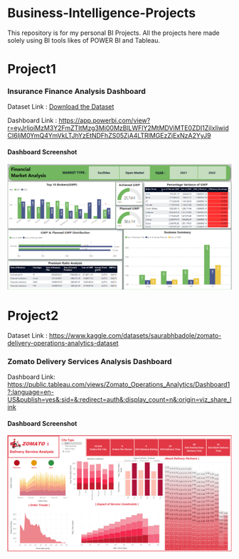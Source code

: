 # Business-Intelligence-Projects
This repository is for my personal BI Projects. All the projects here  made  solely using BI tools likes of POWER BI and Tableau.

# Project1
### Insurance Finance Analysis Dashboard
Dataset Link : [Download the Dataset](Dataset/insurance_data.xlsx)


   Dashboard Link : https://app.powerbi.com/view?r=eyJrIjoiMzM3Y2FmZTItMzg3Mi00MzBlLWFlY2MtMDViMTE0ZDI1ZjIxIiwidCI6IjM0YmQ4YmVkLTJhYzEtNDFhZS05ZjA4LTRlMGEzZjExNzA2YyJ9
  
#### Dashboard Screenshot
   
![Dashboard](Insurance_BI_Project/Insurance_Data_Dashboard.png)

# Project2
Dataset Link :  https://www.kaggle.com/datasets/saurabhbadole/zomato-delivery-operations-analytics-dataset
### Zomato Delivery Services Analysis Dashboard
Dashboard Link: https://public.tableau.com/views/Zomato_Operations_Analytics/Dashboard1?:language=en-US&publish=yes&:sid=&:redirect=auth&:display_count=n&:origin=viz_share_link
  
#### Dashboard Screenshot
   
![Dashboard Preview](Zomato_Operations_BI_Project/Zomato_Delivery_Analysis.png)

